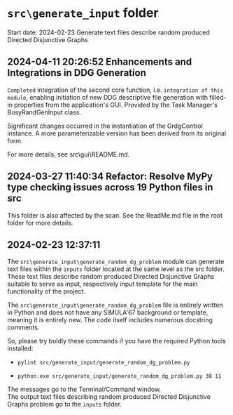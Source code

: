 
# `src\generate_input` folder

Start date: 2024-02-23
Generate text files describe random produced Directed Disjunctive Graphs

## 2024-04-11 20:26:52 Enhancements and Integrations in DDG Generation

`Completed` integration of the second core function, i.e. `integration of this module`,
enabling initiation of new DDG descriptive file generation with filled-in properties from the
application's GUI. Provided by the Task Manager's BusyRandGenInput class.

Significant changes occurred in the instantiation of the GrdgControl instance.
A more parameterizable version has been derived from its original form.

For more details, see src\gui\README.md.

## 2024-03-27 11:40:34 Refactor: Resolve MyPy type checking issues across 19 Python files in src

This folder is also affected by the scan. See the ReadMe.md file in the root folder for more details.

## 2024-02-23 12:37:11

The `src\generate_input\generate_random_dg_problem` module can generate
text files within the `inputs` folder located at the same level as the src folder.  
These text files describe random produced Directed Disjunctive Graphs suitable
to serve as input, respectively input template for the main functionality of the project.

The `src\generate_input\generate_random_dg_problem` file is entirely written
in Python and does not have any SIMULA'67 background or template,
meaning it is entirely new. The code itself includes numerous docstring comments.

So, please try boldly these commands if you have the required Python tools installed:

- `pylint src/generate_input/generate_random_dg_problem.py`

- `python.exe src/generate_input/generate_random_dg_problem.py 38 11`

The messages go to the Terminal/Command window.  
The output text files describing random produced Directed Disjunctive Graphs
problem go to the `inputs` folder.

